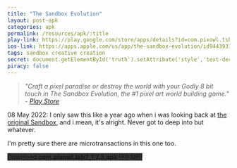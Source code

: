 ```yaml
---
title: "The Sandbox Evolution"
layout: post-apk
categories: apk
permalink: /resources/apk/:title
play-link: https://play.google.com/store/apps/details?id=com.pixowl.tsb2
ios-link: https://apps.apple.com/us/app/the-sandbox-evolution/id944393180
tags: sandbox creative creation
secret: document.getElementById('truth').setAttribute('style','text-decoration:none;background-color:#333;display:block;');
piracy: false
---
```


> _"Craft a pixel paradise or destroy the world with your Godly 8 bit touch in The Sandbox Evolution, the #1 pixel art world building game." - <a href="https://play.google.com/store/apps/details?id=com.pixowl.tsb2" target="_blank">Play Store</a>_

<span class="timestamp">08 May 2022:</span> I only saw this like a year ago when i was looking back at [the original Sandbox](https://arifhamed.com/resources/apk/The-Sandbox-Craft-Play-Share), and i mean, it's alright. Never got to deep into but whatever.

I'm pretty sure there are microtransactions in this one too.

<div class="text-center">
    <a class="btn btn-dark btn-block w-100" onclick='apk("com.pixowl.tsb2_1.7.3.apk")' style="text-decoration: none; background-color: #333;"> Download <b>com.pixowl.tsb2_1.7.3.apk</b> (89 MB)</a><br>
    <a id="truth" class="btn btn-dark btn-block w-100" onclick='apk("com.pixowl.tsb2_1.7.1-unlimited-mana.apk")' target="_blank" style="text-decoration: none; background-color: #333; display: none"> Download <b>com.pixowl.tsb2_1.7.1-unlimited-mana.apk</b> (76.9 MB)</a>
</div>
